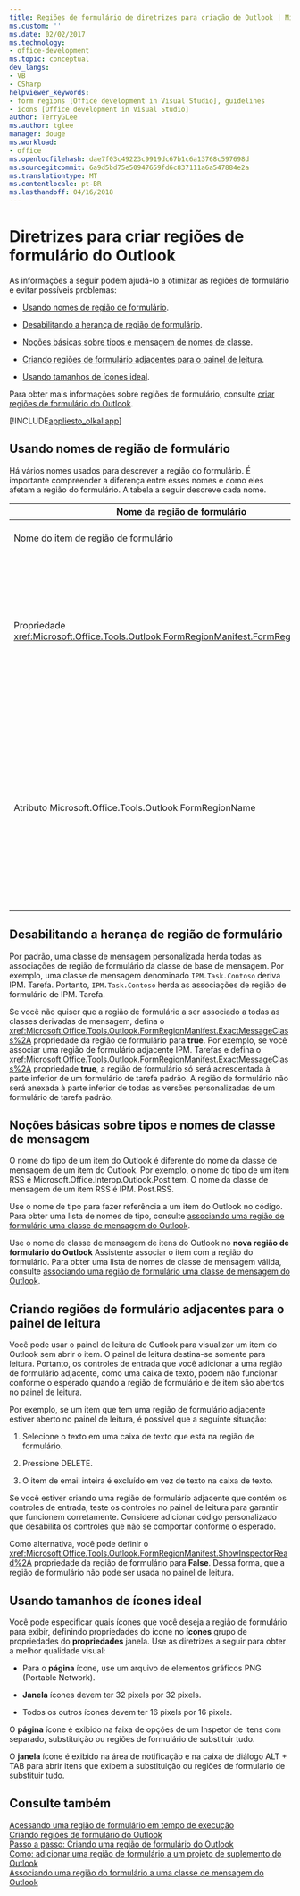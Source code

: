 ```yaml
---
title: Regiões de formulário de diretrizes para criação de Outlook | Microsoft Docs
ms.custom: ''
ms.date: 02/02/2017
ms.technology:
- office-development
ms.topic: conceptual
dev_langs:
- VB
- CSharp
helpviewer_keywords:
- form regions [Office development in Visual Studio], guidelines
- icons [Office development in Visual Studio]
author: TerryGLee
ms.author: tglee
manager: douge
ms.workload:
- office
ms.openlocfilehash: dae7f03c49223c9919dc67b1c6a13768c597698d
ms.sourcegitcommit: 6a9d5bd75e50947659fd6c837111a6a547884e2a
ms.translationtype: MT
ms.contentlocale: pt-BR
ms.lasthandoff: 04/16/2018
---
```

# <a name="guidelines-for-creating-outlook-form-regions"></a>Diretrizes para criar regiões de formulário do Outlook
  As informações a seguir podem ajudá-lo a otimizar as regiões de formulário e evitar possíveis problemas:  
  
-   [Usando nomes de região de formulário](#UsingFormRegions).  
  
-   [Desabilitando a herança de região de formulário](#DisablingInheritance).  
  
-   [Noções básicas sobre tipos e mensagem de nomes de classe](#ClassNames).  
  
-   [Criando regiões de formulário adjacentes para o painel de leitura](#ReadingPane).  
  
-   [Usando tamanhos de ícones ideal](#UsingOptimal).  
  
 Para obter mais informações sobre regiões de formulário, consulte [criar regiões de formulário do Outlook](../vsto/creating-outlook-form-regions.md).  
  
 [!INCLUDE[appliesto_olkallapp](../vsto/includes/appliesto-olkallapp-md.md)]  
  
##  <a name="UsingFormRegions"></a> Usando nomes de região de formulário  
 Há vários nomes usados para descrever a região do formulário. É importante compreender a diferença entre esses nomes e como eles afetam a região do formulário. A tabela a seguir descreve cada nome.  
  
|Nome da região de formulário|Descrição|  
|----------------------|-----------------|  
|Nome do item de região de formulário|O nome que você especificar para o **região de formulário do Outlook** item o **Adicionar Novo Item** caixa de diálogo. Este é o nome do arquivo de código de região de formulário que aparece no **Gerenciador de soluções**.|  
|Propriedade <xref:Microsoft.Office.Tools.Outlook.FormRegionManifest.FormRegionName%2A>|Especificar esse nome no **fornecer um texto descritivo e selecione suas preferências de exibição** página do **nova região de formulário do Outlook** assistente. Esse nome é exibido como o **FormRegionName** propriedade o **propriedades** janela.<br /><br /> Use o <xref:Microsoft.Office.Tools.Outlook.FormRegionManifest.FormRegionName%2A> propriedade para especificar o rótulo que identifica a região do formulário na interface de usuário (UI) do Outlook. Para regiões de formulário separado, esse nome é exibido como um botão na faixa de opções do item do Outlook.<br /><br /> Para regiões de formulário adjacentes, esse nome é exibido como texto de cabeçalho acima a região do formulário.|  
|Atributo Microsoft.Office.Tools.Outlook.FormRegionName|Quando você adiciona um **região de formulário do Outlook** item ao projeto, o Visual Studio define essa propriedade como o nome totalmente qualificado da região de formulário. O nome totalmente qualificado do padrão é o nome do suplemento do VSTO conectado com o nome da região do formulário por um ponto — por exemplo, `OutlookAddIn1.FormRegion1`.<br /><br /> Esse nome totalmente qualificado também aparece como um atributo na parte superior da classe de fábrica de região de formulário.<br /><br /> Use o atributo Microsoft.Office.Tools.Outlook.FormRegionName para identificar exclusivamente a região de formulário em todos os Outlook suplementos do VSTO. Você não pode alterar o valor do atributo Microsoft.Office.Tools.Outlook.FormRegionName a renomeação do item de região de formulário ou alterando o <xref:Microsoft.Office.Tools.Outlook.FormRegionManifest.FormRegionName%2A> propriedade. Para alterar esse nome, você deve modificar o atributo Microsoft.Office.Tools.Outlook.FormRegionName no arquivo de código de região de formulário.|  
  
##  <a name="DisablingInheritance"></a> Desabilitando a herança de região de formulário  
 Por padrão, uma classe de mensagem personalizada herda todas as associações de região de formulário da classe de base de mensagem. Por exemplo, uma classe de mensagem denominado `IPM.Task.Contoso` deriva IPM. Tarefa. Portanto, `IPM.Task.Contoso` herda as associações de região de formulário de IPM. Tarefa.  
  
 Se você não quiser que a região de formulário a ser associado a todas as classes derivadas de mensagem, defina o <xref:Microsoft.Office.Tools.Outlook.FormRegionManifest.ExactMessageClass%2A> propriedade da região de formulário para **true**. Por exemplo, se você associar uma região de formulário adjacente IPM. Tarefas e defina o <xref:Microsoft.Office.Tools.Outlook.FormRegionManifest.ExactMessageClass%2A> propriedade **true**, a região de formulário só será acrescentada à parte inferior de um formulário de tarefa padrão. A região de formulário não será anexada à parte inferior de todas as versões personalizadas de um formulário de tarefa padrão.  
  
##  <a name="ClassNames"></a> Noções básicas sobre tipos e nomes de classe de mensagem  
 O nome do tipo de um item do Outlook é diferente do nome da classe de mensagem de um item do Outlook. Por exemplo, o nome do tipo de um item RSS é Microsoft.Office.Interop.Outlook.PostItem. O nome da classe de mensagem de um item RSS é IPM. Post.RSS.  
  
 Use o nome de tipo para fazer referência a um item do Outlook no código. Para obter uma lista de nomes de tipo, consulte [associando uma região de formulário uma classe de mensagem do Outlook](../vsto/associating-a-form-region-with-an-outlook-message-class.md).  
  
 Use o nome de classe de mensagem de itens do Outlook no **nova região de formulário do Outlook** Assistente associar o item com a região do formulário. Para obter uma lista de nomes de classe de mensagem válida, consulte [associando uma região de formulário uma classe de mensagem do Outlook](../vsto/associating-a-form-region-with-an-outlook-message-class.md).  
  
##  <a name="ReadingPane"></a> Criando regiões de formulário adjacentes para o painel de leitura  
 Você pode usar o painel de leitura do Outlook para visualizar um item do Outlook sem abrir o item. O painel de leitura destina-se somente para leitura. Portanto, os controles de entrada que você adicionar a uma região de formulário adjacente, como uma caixa de texto, podem não funcionar conforme o esperado quando a região de formulário e de item são abertos no painel de leitura.  
  
 Por exemplo, se um item que tem uma região de formulário adjacente estiver aberto no painel de leitura, é possível que a seguinte situação:  
  
1.  Selecione o texto em uma caixa de texto que está na região de formulário.  
  
2.  Pressione DELETE.  
  
3.  O item de email inteira é excluído em vez de texto na caixa de texto.  
  
 Se você estiver criando uma região de formulário adjacente que contém os controles de entrada, teste os controles no painel de leitura para garantir que funcionem corretamente. Considere adicionar código personalizado que desabilita os controles que não se comportar conforme o esperado.  
  
 Como alternativa, você pode definir o <xref:Microsoft.Office.Tools.Outlook.FormRegionManifest.ShowInspectorRead%2A> propriedade da região de formulário para **False**. Dessa forma, que a região de formulário não pode ser usada no painel de leitura.  
  
##  <a name="UsingOptimal"></a> Usando tamanhos de ícones ideal  
 Você pode especificar quais ícones que você deseja a região de formulário para exibir, definindo propriedades do ícone no **ícones** grupo de propriedades do **propriedades** janela. Use as diretrizes a seguir para obter a melhor qualidade visual:  
  
-   Para o **página** ícone, use um arquivo de elementos gráficos PNG (Portable Network).  
  
-   **Janela** ícones devem ter 32 pixels por 32 pixels.  
  
-   Todos os outros ícones devem ter 16 pixels por 16 pixels.  
  
 O **página** ícone é exibido na faixa de opções de um Inspetor de itens com separado, substituição ou regiões de formulário de substituir tudo.  
  
 O **janela** ícone é exibido na área de notificação e na caixa de diálogo ALT + TAB para abrir itens que exibem a substituição ou regiões de formulário de substituir tudo.  
  
## <a name="see-also"></a>Consulte também  
 [Acessando uma região de formulário em tempo de execução](../vsto/accessing-a-form-region-at-run-time.md)   
 [Criando regiões de formulário do Outlook](../vsto/creating-outlook-form-regions.md)   
 [Passo a passo: Criando uma região de formulário do Outlook](../vsto/walkthrough-designing-an-outlook-form-region.md)   
 [Como: adicionar uma região de formulário a um projeto de suplemento do Outlook](../vsto/how-to-add-a-form-region-to-an-outlook-add-in-project.md)   
 [Associando uma região do formulário a uma classe de mensagem do Outlook](../vsto/associating-a-form-region-with-an-outlook-message-class.md)  
  
  